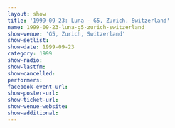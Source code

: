 ```yaml
---
layout: show
title: '1999-09-23: Luna - G5, Zurich, Switzerland'
name: 1999-09-23-luna-g5-zurich-switzerland
show-venue: 'G5, Zurich, Switzerland'
show-setlist: 
show-date: 1999-09-23
category: 1999
show-radio: 
show-lastfm: 
show-cancelled: 
performers: 
facebook-event-url: 
show-poster-url: 
show-ticket-url: 
show-venue-website: 
show-additional: 
---
```


